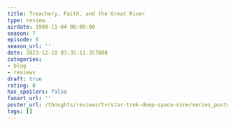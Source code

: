 ```yaml
---
title: Treachery, Faith, and the Great River
type: review
airdate: 1998-11-04 00:00:00
season: 7
episode: 6
season_url: ''
date: 2023-12-10 03:35:11.357808
categories:
- blog
- reviews
draft: true
rating: 0
has_spoilers: false
fanart_url: ''
poster_url: /thoughts/reviews/tv/star-trek-deep-space-nine/series_poster.jpg
tags: []
---
```


